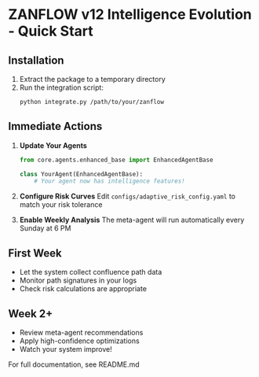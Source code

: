 # ZANFLOW v12 Intelligence Evolution - Quick Start

## Installation

1. Extract the package to a temporary directory
2. Run the integration script:
   ```bash
   python integrate.py /path/to/your/zanflow
   ```

## Immediate Actions

1. **Update Your Agents**
   ```python
   from core.agents.enhanced_base import EnhancedAgentBase

   class YourAgent(EnhancedAgentBase):
       # Your agent now has intelligence features!
   ```

2. **Configure Risk Curves**
   Edit `configs/adaptive_risk_config.yaml` to match your risk tolerance

3. **Enable Weekly Analysis**
   The meta-agent will run automatically every Sunday at 6 PM

## First Week

- Let the system collect confluence path data
- Monitor path signatures in your logs
- Check risk calculations are appropriate

## Week 2+

- Review meta-agent recommendations
- Apply high-confidence optimizations
- Watch your system improve!

For full documentation, see README.md
